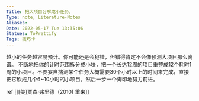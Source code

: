 ```yaml
---
Title: 把大项目分解成小任务。 
Type: note, Literature-Notes 
Aliases: 
Date: 2022-05-17 Tue 13:35:06 
Statues: ToPrettify 
Tags: 技巧卡
---
```


越小的任务越容易预计。你可能还是会犯错，但错得肯定不会像预测大项目那么离谱。
不断地把你的计时范围拆分成小块，把一个长达12周的项目重整成12个耗时1周的小项目。不要妄自揣测某个任务大概需要30个小时以上的时间来完成，直接把它砍成几个6~10小时的小项目。然后一步一个脚印地努力前进。




ref [[[美]贾森·弗里德（2010) 重来]] 

